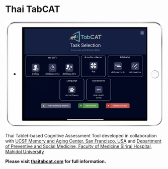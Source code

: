 # Thai TabCAT

![Thai TabCAT Home Screen](/static/img/home-screen.jpg)

Thai Tablet-based Cognitive Assessment Tool developed in collaboration with [UCSF Memory and Aging Center, San Francisco, USA](https://memory.ucsf.edu) and [Department of Preventive and Social Medicine, Faculty of Medicine Siriraj Hospital, Mahidol University](https://www2.si.mahidol.ac.th/en/)

**Please visit [thaitabcat.com](https://thaitabcat.com) for full information.**
